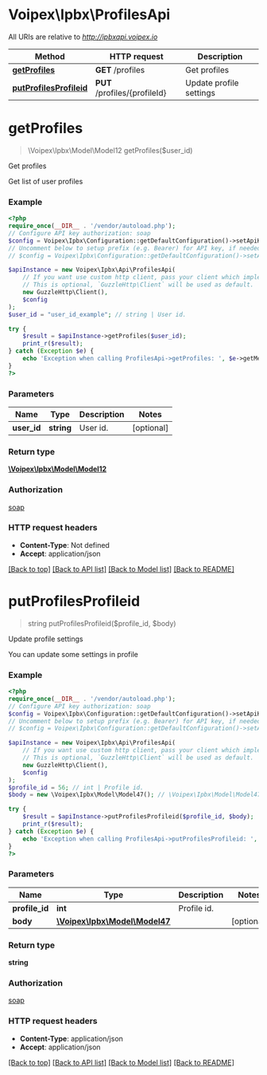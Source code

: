 # Voipex\Ipbx\ProfilesApi

All URIs are relative to *http://ipbxapi.voipex.io*

Method | HTTP request | Description
------------- | ------------- | -------------
[**getProfiles**](ProfilesApi.md#getprofiles) | **GET** /profiles | Get profiles
[**putProfilesProfileid**](ProfilesApi.md#putprofilesprofileid) | **PUT** /profiles/{profileId} | Update profile settings

# **getProfiles**
> \Voipex\Ipbx\Model\Model12 getProfiles($user_id)

Get profiles

Get list of user profiles

### Example
```php
<?php
require_once(__DIR__ . '/vendor/autoload.php');
// Configure API key authorization: soap
$config = Voipex\Ipbx\Configuration::getDefaultConfiguration()->setApiKey('Authorization', 'YOUR_API_KEY');
// Uncomment below to setup prefix (e.g. Bearer) for API key, if needed
// $config = Voipex\Ipbx\Configuration::getDefaultConfiguration()->setApiKeyPrefix('Authorization', 'Bearer');

$apiInstance = new Voipex\Ipbx\Api\ProfilesApi(
    // If you want use custom http client, pass your client which implements `GuzzleHttp\ClientInterface`.
    // This is optional, `GuzzleHttp\Client` will be used as default.
    new GuzzleHttp\Client(),
    $config
);
$user_id = "user_id_example"; // string | User id.

try {
    $result = $apiInstance->getProfiles($user_id);
    print_r($result);
} catch (Exception $e) {
    echo 'Exception when calling ProfilesApi->getProfiles: ', $e->getMessage(), PHP_EOL;
}
?>
```

### Parameters

Name | Type | Description  | Notes
------------- | ------------- | ------------- | -------------
 **user_id** | **string**| User id. | [optional]

### Return type

[**\Voipex\Ipbx\Model\Model12**](../Model/Model12.md)

### Authorization

[soap](../../README.md#soap)

### HTTP request headers

 - **Content-Type**: Not defined
 - **Accept**: application/json

[[Back to top]](#) [[Back to API list]](../../README.md#documentation-for-api-endpoints) [[Back to Model list]](../../README.md#documentation-for-models) [[Back to README]](../../README.md)

# **putProfilesProfileid**
> string putProfilesProfileid($profile_id, $body)

Update profile settings

You can update some settings in profile

### Example
```php
<?php
require_once(__DIR__ . '/vendor/autoload.php');
// Configure API key authorization: soap
$config = Voipex\Ipbx\Configuration::getDefaultConfiguration()->setApiKey('Authorization', 'YOUR_API_KEY');
// Uncomment below to setup prefix (e.g. Bearer) for API key, if needed
// $config = Voipex\Ipbx\Configuration::getDefaultConfiguration()->setApiKeyPrefix('Authorization', 'Bearer');

$apiInstance = new Voipex\Ipbx\Api\ProfilesApi(
    // If you want use custom http client, pass your client which implements `GuzzleHttp\ClientInterface`.
    // This is optional, `GuzzleHttp\Client` will be used as default.
    new GuzzleHttp\Client(),
    $config
);
$profile_id = 56; // int | Profile id.
$body = new \Voipex\Ipbx\Model\Model47(); // \Voipex\Ipbx\Model\Model47 | 

try {
    $result = $apiInstance->putProfilesProfileid($profile_id, $body);
    print_r($result);
} catch (Exception $e) {
    echo 'Exception when calling ProfilesApi->putProfilesProfileid: ', $e->getMessage(), PHP_EOL;
}
?>
```

### Parameters

Name | Type | Description  | Notes
------------- | ------------- | ------------- | -------------
 **profile_id** | **int**| Profile id. |
 **body** | [**\Voipex\Ipbx\Model\Model47**](../Model/Model47.md)|  | [optional]

### Return type

**string**

### Authorization

[soap](../../README.md#soap)

### HTTP request headers

 - **Content-Type**: application/json
 - **Accept**: application/json

[[Back to top]](#) [[Back to API list]](../../README.md#documentation-for-api-endpoints) [[Back to Model list]](../../README.md#documentation-for-models) [[Back to README]](../../README.md)

